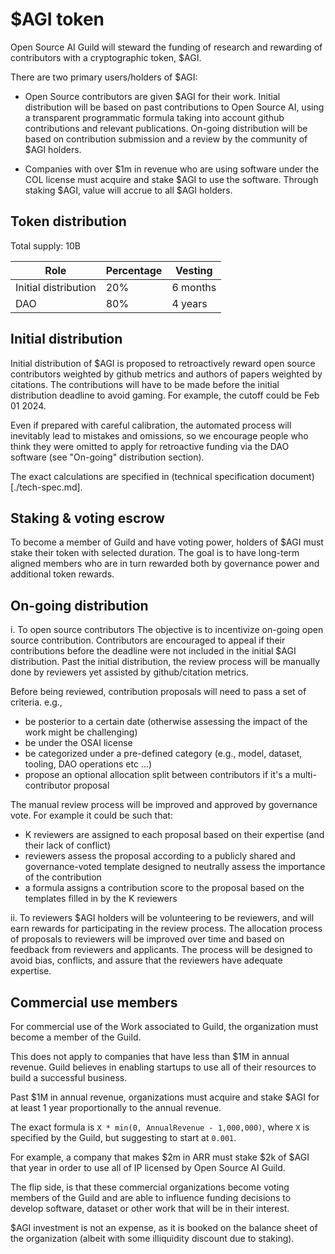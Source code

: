 # $AGI token

Open Source AI Guild will steward the funding of research and rewarding of contributors with a cryptographic token, $AGI. 

There are two primary users/holders of $AGI: 
 - Open Source contributors are given $AGI for their work. Initial distribution will be based on past contributions to Open Source AI, using a transparent programmatic
formula taking into account github contributions and relevant publications. On-going distribution will be based on contribution submission and a review by the community of $AGI holders. 

 - Companies with over $1m in revenue who are using software under the COL license must acquire and stake $AGI to use the software. Through staking $AGI, value will accrue to all $AGI holders.

## Token distribution

Total supply: 10B

| Role | Percentage | Vesting |
| - | - | - |
| Initial distribution | 20% | 6 months |
| DAO | 80% | 4 years |

## Initial distribution

Initial distribution of $AGI is proposed to retroactively reward open source contributors weighted by github metrics and authors of papers weighted by citations. The contributions will have to be made before the initial distribution deadline to avoid gaming. For example, the cutoff could be Feb 01 2024. 

Even if prepared with careful calibration, the automated process will inevitably lead to mistakes and omissions, so we encourage people who think they were omitted to apply for retroactive funding via the DAO software (see "On-going" distribution section). 

The exact calculations are specified in (technical specification document)[./tech-spec.md].

## Staking & voting escrow

To become a member of Guild and have voting power, holders of $AGI must stake their token with selected duration. The goal is to have long-term aligned members who are in turn rewarded both by governance power and additional token rewards.

## On-going distribution
i. To open source contributors
The objective is to incentivize on-going open source contribution. Contributors are encouraged to appeal if their contributions before the deadline were not included in the initial $AGI distribution. Past the initial distribution, the review process will be manually done by reviewers yet assisted by github/citation metrics.

Before being reviewed, contribution proposals will need to pass a set of criteria. e.g., 
- be posterior to a certain date (otherwise assessing the impact of the work might be challenging)
- be under the OSAI license
- be categorized under a pre-defined category (e.g., model, dataset, tooling, DAO operations etc ...)
- propose an optional allocation split between contributors if it's a multi-contributor proposal

The manual review process will be improved and approved by governance vote. For example it could be such that: 
- K reviewers are assigned to each proposal based on their expertise (and their lack of conflict)
- reviewers assess the proposal according to a publicly shared and governance-voted template designed to neutrally assess the importance of the contribution 
- a formula assigns a contribution score to the proposal based on the templates filled in by the K reviewers

ii. To reviewers
$AGI holders will be volunteering to be reviewers, and will earn rewards for participating in the review process. The allocation process of proposals to reviewers will be improved over time and based on feedback from reviewers and applicants. The process will be designed to avoid bias, conflicts, and assure that the reviewers have adequate expertise. 


## Commercial use members

For commercial use of the Work associated to Guild, the organization must become a member of the Guild.

This does not apply to companies that have less than $1M in annual revenue. Guild believes in enabling startups to use all of their resources to build a successful business.

Past $1M in annual revenue, organizations must acquire and stake $AGI for at least 1 year proportionally to the annual revenue. 

The exact formula is `X * min(0, AnnualRevenue - 1,000,000)`, where `X` is specified by the Guild, but suggesting to start at `0.001`. 

For example, a company that makes $2m in ARR must stake $2k of $AGI that year in order to use all of IP licensed by Open Source AI Guild. 

The flip side, is that these commercial organizations become voting members of the Guild and are able to influence funding decisions to develop software, dataset or other work that will be in their interest.

$AGI investment is not an expense, as it is booked on the balance sheet of the organization (albeit with some illiquidity discount due to staking).
